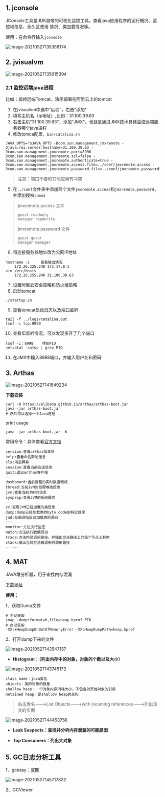 ## 1. jconsole

JConsole工具是JDK自带的可视化监控工具。查看java应用程序的运行概况、监控堆信息、永久区使用 情况、类加载情况等。

使用：在命令行输入`jconsole`



![image-20210527135358174](image/image-20210527135358174.png)



## 2. jvisualvm

![image-20210527135615394](image/image-20210527135615394.png)



### 2.1 监控远端java进程

比如：监控远端Tomcat，演示部署在阿里云上的tomcat

1. 在jvisualvm中选中“远程”，右击"添加"
2. 填写主机名（ip地址）,比如：31.100.39.63
3. 右击主机”31.100.39.63“，添加”JMX"。也就是通过JMX技术具体监控远端服务器哪个java进程
4. 修改tomca配置，`bin/catalina.sh`

```
JAVA_OPTS="$JAVA_OPTS -Dcom.sun.management.jmxremote -Djava.rmi.server.hostname=31.100.39.63 -Dcom.sun.management.jmxremote.port=8998 -Dcom.sun.management.jmxremote.ssl=false -Dcom.sun.management.jmxremote.authenticate=true -Dcom.sun.management.jmxremote.access.file=../conf/jmxremote.access -Dcom.sun.management.jmxremote.password.file=../conf/jmxremote.password"
```

> 注意：端口不要和其他应用有冲突



5. 在`../conf`文件夹中添加两个文件`jmxremote.access`和`jmxremote.password`，并添加授权`chmod`

> jmxremote.access 文件
>
> ```
> guest readonly
> manager readwrite
> ```

> jmxremote.password 文件
>
> ```
> guest guest
> manager manager
> ```



6. 将连接服务器地址改为公网IP地址

```
hostname -i		查看输出情况
	172.26.225.240 172.17.0.1
vim /etc/hosts
	172.26.255.240 31.100.39.63
```



7. 设置阿里云安全策略和防火墙策略
8. 启动tomcat

```
./startup.sh
```



9. 查看tomcat启动日志以及端口监听

```
tail -f ../logs/catalina.out
lsof -i tcp:8080
```



10. 查看㐰监听情况，可以发现多开了几个端口

```
lsof -i：8998	得到PID
netsatat -antup | grep PID
```



11. 在JMX中输入8998端口，并输入用户名和密码



## 3. Arthas



![image-20210527141649234](image/image-20210527141649234.png)



**下载安装**

```
curl -O https://alibaba.github.io/arthas/arthas-boot.jar
java -jar arthas-boot.jar
# 然后可以选择一个Java进程
```



print usage

```
java -jar arthas-boot.jar -h
```



常用命令：具体查看[官方文档](https://arthas.aliyun.com/doc/)

```
version:查看arthas版本号
help:查看命名帮助信息
cls:清空屏幕
session:查看当前会话信息
quit:退出arthas客户端
---
dashboard:当前进程的实时数据面板
thread:当前JVM的线程堆栈信息
jvm:查看当前JVM的信息
sysprop:查看JVM的系统属性
---
sc:查看JVM已经加载的类信息
dump:dump已经加载类的byte code到特定目录
jad:反编译指定已加载类的源码
---
monitor:方法执行监控 
watch:方法执行数据观测
trace:方法内部调用路径，并输出方法路径上的每个节点上耗时
stack:输出当前方法被调用的调用路径
......
```



## 4. MAT

JAVA堆分析器，用于查找内存泄漏

[下载地址](https://www.eclipse.org/mat/downloads.php)



**使用：**

1、获取Dump文件

```
# 手动获取
jmap -dump:format=b,file=heap.hprof PID
# 自动获取
-XX:+HeapDumpOnOutOfMemoryError -XX:HeapDumpPath=heap.hprof
```



2、打开dump下来的文件

![image-20210527143547157](image/image-20210527143547157.png)



- **Histogram：（列出内存中的对象，对象的个数以及大小）**

  

![image-20210527143745173](image/image-20210527143745173.png)



```
class name：java类名
objects：类的对象的数量
shallow heap：一个对象内存消耗大小，不包含对其他对象的引用
Retained heap：是shallow heap的总和
```



> 右击类名--->List Objects--->with incoming references--->列出该类的实例

![image-20210527144453756](image/image-20210527144453756.png)



- **Leak Suspects：查找并分析内存泄漏的可能原因**

- **Top Consumers：列出大对象**



## 5. GC日志分析工具

1、gceasy：[官网](https://gceasy.io/)

![image-20210527145717832](image/image-20210527145717832.png)



2、GCViewer

